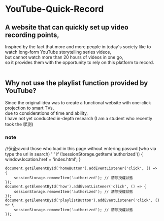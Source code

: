 # YouTube-Quick-Record

## A website that can quickly set up video recording points, <br>
Inspired by the fact that more and more people in today's society like to watch long-form YouTube storytelling series videos, <br>
but cannot watch more than 20 hours of videos in one go,<br>
so it provides them with the opportunity to rely on this platform to record. <br>
<br>
## Why not use the playlist function provided by YouTube? <br>
Since the original idea was to create a functional website with one-click projection to smart TVs,<br>
 due to considerations of time and ability,<br>
 I have not yet conducted in-depth research (I am a student who recently took the 學測)



### note
//保全:avoid those who load in this page without entering passwd (who via type the url in search) 
'''
    if (!sessionStorage.getItem('authorized')) {
        window.location.href = 'index.html';
    }

    document.getElementById('homeButton').addEventListener('click', () => {
        sessionStorage.removeItem('authorized'); // 清除授權狀態
    });
    document.getElementById('how').addEventListener('click', () => {
        sessionStorage.removeItem('authorized'); // 清除授權狀態
    });
    document.getElementById('playlistButton').addEventListener('click', () => {
        sessionStorage.removeItem('authorized'); // 清除授權狀態
    });
